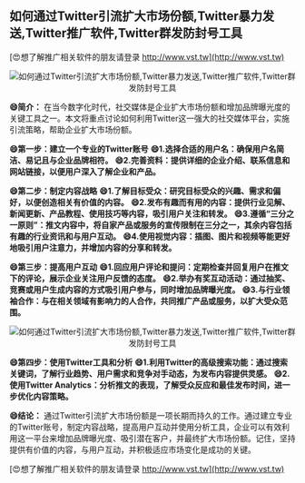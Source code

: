 ## **如何通过Twitter引流扩大市场份额,Twitter暴力发送,Twitter推广软件,Twitter群发防封号工具**

[😍想了解推广相关软件的朋友请登录 http://www.vst.tw](http://www.vst.tw)

 <center><img src="https://vst.tw/MP4/tuiguang/png/3.png" alt="如何通过Twitter引流扩大市场份额,Twitter暴力发送,Twitter推广软件,Twitter群发防封号工具"></center>

**😄简介：**
在当今数字化时代，社交媒体是企业扩大市场份额和增加品牌曝光度的关键工具之一。本文将重点讨论如何利用Twitter这一强大的社交媒体平台，实施引流策略，帮助企业扩大市场份额。

**😄第一步：建立一个专业的Twitter账号**
**😄1.选择合适的用户名：确保用户名简洁、易记且与企业品牌相符。**
**😄2.完善资料：提供详细的企业介绍、联系信息和网站链接，以便用户深入了解企业和产品。**

**😄第二步：制定内容战略**
**😄1.了解目标受众：研究目标受众的兴趣、需求和偏好，以便创造相关有价值的内容。**
**😄2.发布有趣而有用的内容：提供行业见解、新闻更新、产品教程、使用技巧等内容，吸引用户关注和转发。**
**😄3.遵循“三分之一原则”：推文内容中，将自家产品或服务的宣传限制在三分之一，其余内容包括有趣的行业资讯和与用户互动。**
**😄4.使用视觉内容：插图、图片和视频等能更好地吸引用户注意力，并增加内容的分享和转发。**

**😄第三步：提高用户互动**
**😄1.回应用户评论和提问：定期检查并回复用户在推文下的评论，展示企业关注用户反馈的态度。**
**😄2.举办有奖互动活动：通过抽奖、竞赛或用户生成内容的方式吸引用户参与，同时增加品牌曝光度。**
**😄3.与行业领袖合作：与在相关领域有影响力的人合作，共同推广产品或服务，以扩大受众范围。**

 <center><img src="https://vst.tw/MP4/tuiguang/png/2.png" alt="如何通过Twitter引流扩大市场份额,Twitter暴力发送,Twitter推广软件,Twitter群发防封号工具"></center>

**😄第四步：使用Twitter工具和分析**
**😄1.利用Twitter的高级搜索功能：通过搜索关键词，了解行业趋势、用户需求和竞争对手动态，为发布内容提供灵感。**
**😄2.使用Twitter Analytics：分析推文的表现，了解受众反应和最佳发布时间，进一步优化内容策略。**

**😄结论：**
通过Twitter引流扩大市场份额是一项长期而持久的工作。通过建立专业的Twitter账号，制定内容战略，提高用户互动并使用分析工具，企业可以有效利用这一平台来增加品牌曝光度、吸引潜在客户，并最终扩大市场份额。记住，坚持提供有价值的内容，与用户互动，并积极适应市场变化是成功的关键。

[😍想了解推广相关软件的朋友请登录 http://www.vst.tw](http://www.vst.tw)



